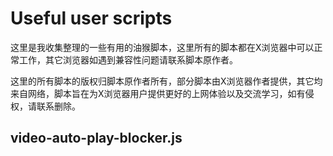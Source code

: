 # Useful user scripts

这里是我收集整理的一些有用的油猴脚本，这里所有的脚本都在X浏览器中可以正常工作，其它浏览器如遇到兼容性问题请联系脚本原作者。


这里的所有脚本的版权归脚本原作者所有，部分脚本由X浏览器作者提供，其它均来自网络，脚本旨在为X浏览器用户提供更好的上网体验以及交流学习，如有侵权，请联系删除。



## video-auto-play-blocker.js

